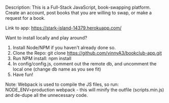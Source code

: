Description: This is a Full-Stack JavaScript, book-swapping platform.  Create an account, post books that you are willing to swap, or make a request for a book.  


Link to app: https://stark-island-14379.herokuapp.com/ 

Want to install locally and play around?

1) Install Node/NPM if you haven't already done so.
2) Clone the Repo: git clone https://github.com/vinnyA3/bookclub-app.git
3) Run NPM install: npm install 
4) In config/config.js, comment out the remote db, and uncomment the local one (change db name as you see fit) 
5) Have fun!

Note: Webpack is used to compile the JS files, so run: NODE_ENV=production webpack  - this will minify the outfile (scripts.min.js) and de-dupe all the unnecessary code.  


